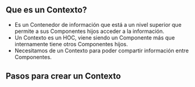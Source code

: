 
## Que es un Contexto?
- Es un Contenedor de información que está a un nivel superior que permite a sus Componentes hijos acceder a la información.
- Un Contexto es un HOC, viene siendo un Componente más que internamente tiene otros Componentes hijos.
- Necesitamos de un Contexto para poder compartir información entre Componentes.

## Pasos para crear un Contexto


